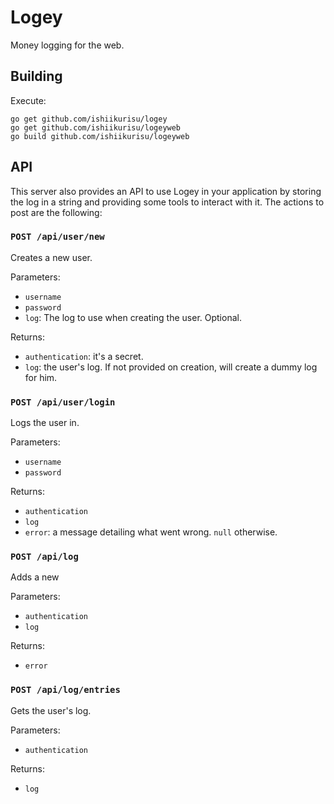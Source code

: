 Logey
=====

Money logging for the web.

Building
--------

Execute:

```
go get github.com/ishiikurisu/logey
go get github.com/ishiikurisu/logeyweb
go build github.com/ishiikurisu/logeyweb
```

API
---

This server also provides an API to use Logey in your application by storing the log in a string and providing some tools to interact with it. The actions to post are the following:

### `POST /api/user/new`

Creates a new user.

Parameters:

- `username`
- `password`
- `log`: The log to use when creating the user. Optional.

Returns:

- `authentication`: it's a secret.
- `log`: the user's log. If not provided on creation, will create a dummy log for him.

### `POST /api/user/login`

Logs the user in.

Parameters:

- `username`
- `password`

Returns:

- `authentication`
- `log`
- `error`: a message detailing what went wrong. `null` otherwise.

### `POST /api/log`

Adds a new

Parameters:

- `authentication`
- `log`

Returns:

- `error`

### `POST /api/log/entries`

Gets the user's log.

Parameters:

- `authentication`

Returns:

- `log`
